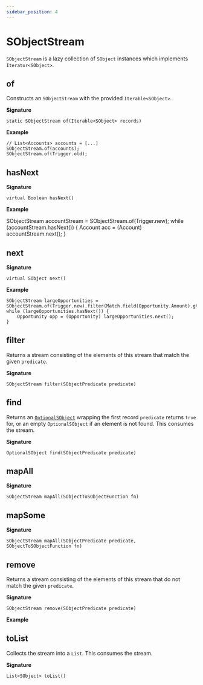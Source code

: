 ```yaml
---
sidebar_position: 4
---
```


# SObjectStream

`SObjectStream` is a lazy collection of `SObject` instances which implements `Iterator<SObject>`. 

## of

Constructs an `SObjectStream` with the provided `Iterable<SObject>`. 

**Signature**

```apex
static SObjectStream of(Iterable<SObject> records)
```

**Example**

```apex
// List<Accounts> accounts = [...]
SObjectStream.of(accounts);
SObjectStream.of(Trigger.old);
```

## hasNext

**Signature**

```apex
virtual Boolean hasNext()
```
**Example**

SObjectStream accountStream = SObjectStream.of(Trigger.new);
while (accountStream.hasNext()) {
	Account acc = (Account) accountStream.next();
}

## next

**Signature**

```apex
virtual SObject next()
```

**Example**

```apex
SObjectStream largeOpportunities = SObjectStream.of(Trigger.new).filter(Match.field(Opportunity.Amount).gt(100000));
while (largeOpportunities.hasNext()) {
	Opportunity opp = (Opportunity) largeOpportunities.next();
}
```

## filter

Returns a stream consisting of the elements of this stream that match the given `predicate`.

**Signature**

```apex
SObjectStream filter(SObjectPredicate predicate)
```

## find

Returns an [`OptionalSObject`](../util/OptionalSObject) wrapping the first record `predicate` returns `true` for, or an empty `OptionalSObject` if an element is not found. This consumes the stream.

**Signature**

```apex
OptionalSObject find(SObjectPredicate predicate)
```

## mapAll

**Signature**

```apex
SObjectStream mapAll(SObjectToSObjectFunction fn)
```

## mapSome

**Signature**

```apex
SObjectStream mapAll(SObjectPredicate predicate, SObjectToSObjectFunction fn)
```

## remove

Returns a stream consisting of the elements of this stream that do not match the given `predicate`.

**Signature**

```apex
SObjectStream remove(SObjectPredicate predicate)
```
**Example**

## toList

Collects the stream into a `List`. This consumes the stream.

**Signature**
```apex
List<SObject> toList()
```